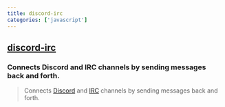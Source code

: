 ```yaml
---
title: discord-irc
categories: ['javascript']
---
```

## [discord-irc](https://github.com/reactiflux/discord-irc)

### Connects Discord and IRC channels by sending messages back and forth.


> Connects [Discord](https://discordapp.com/) and [IRC](https://www.ietf.org/rfc/rfc1459.txt) channels by sending messages back and forth.
